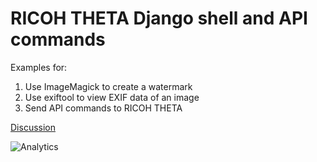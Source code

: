 # RICOH THETA Django shell and API commands

Examples for:

1. Use ImageMagick to create a watermark
2. Use exiftool to view EXIF data of an image
3. Send API commands to RICOH THETA

[Discussion](https://community.theta360.guide/t/building-a-web-site-for-360-images-with-django-bootstrap-a-frame/4589/5?u=codetricity)

![Analytics](https://ga-beacon.appspot.com/UA-73311422-5/theta360-gallery)